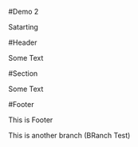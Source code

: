 #Demo 2

Satarting

#Header

Some Text

#Section

Some Text

#Footer

This is Footer

This is another branch (BRanch Test)